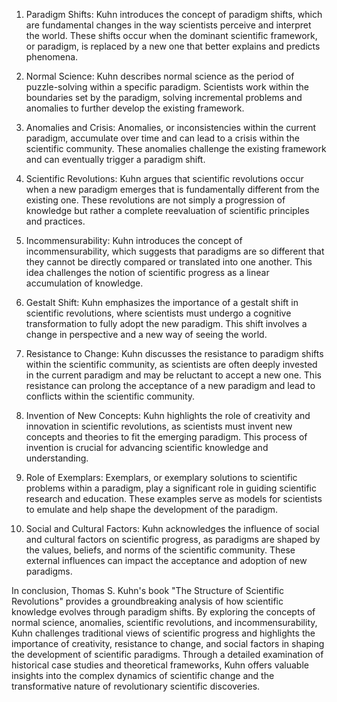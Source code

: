 1. Paradigm Shifts: Kuhn introduces the concept of paradigm shifts, which are fundamental changes in the way scientists perceive and interpret the world. These shifts occur when the dominant scientific framework, or paradigm, is replaced by a new one that better explains and predicts phenomena.

2. Normal Science: Kuhn describes normal science as the period of puzzle-solving within a specific paradigm. Scientists work within the boundaries set by the paradigm, solving incremental problems and anomalies to further develop the existing framework.

3. Anomalies and Crisis: Anomalies, or inconsistencies within the current paradigm, accumulate over time and can lead to a crisis within the scientific community. These anomalies challenge the existing framework and can eventually trigger a paradigm shift.

4. Scientific Revolutions: Kuhn argues that scientific revolutions occur when a new paradigm emerges that is fundamentally different from the existing one. These revolutions are not simply a progression of knowledge but rather a complete reevaluation of scientific principles and practices.

5. Incommensurability: Kuhn introduces the concept of incommensurability, which suggests that paradigms are so different that they cannot be directly compared or translated into one another. This idea challenges the notion of scientific progress as a linear accumulation of knowledge.

6. Gestalt Shift: Kuhn emphasizes the importance of a gestalt shift in scientific revolutions, where scientists must undergo a cognitive transformation to fully adopt the new paradigm. This shift involves a change in perspective and a new way of seeing the world.

7. Resistance to Change: Kuhn discusses the resistance to paradigm shifts within the scientific community, as scientists are often deeply invested in the current paradigm and may be reluctant to accept a new one. This resistance can prolong the acceptance of a new paradigm and lead to conflicts within the scientific community.

8. Invention of New Concepts: Kuhn highlights the role of creativity and innovation in scientific revolutions, as scientists must invent new concepts and theories to fit the emerging paradigm. This process of invention is crucial for advancing scientific knowledge and understanding.

9. Role of Exemplars: Exemplars, or exemplary solutions to scientific problems within a paradigm, play a significant role in guiding scientific research and education. These examples serve as models for scientists to emulate and help shape the development of the paradigm.

10. Social and Cultural Factors: Kuhn acknowledges the influence of social and cultural factors on scientific progress, as paradigms are shaped by the values, beliefs, and norms of the scientific community. These external influences can impact the acceptance and adoption of new paradigms.

In conclusion, Thomas S. Kuhn's book "The Structure of Scientific Revolutions" provides a groundbreaking analysis of how scientific knowledge evolves through paradigm shifts. By exploring the concepts of normal science, anomalies, scientific revolutions, and incommensurability, Kuhn challenges traditional views of scientific progress and highlights the importance of creativity, resistance to change, and social factors in shaping the development of scientific paradigms. Through a detailed examination of historical case studies and theoretical frameworks, Kuhn offers valuable insights into the complex dynamics of scientific change and the transformative nature of revolutionary scientific discoveries.